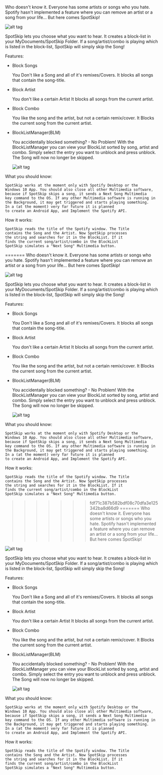 Who doesn't know it. Everyone has some artists or songs who you hate. 
Spotify hasn't implemented a feature where you can remove an artist or 
a song from your life... But here comes SpotSkip!

![alt tag](https://raw.githubusercontent.com/theHaury/SpotifySongSkipper/master/SpotSkip/readme_pictures/SpotSkip.PNG "SpotSkip Maing Window")

SpotSkip lets you choose what you want to hear.
It creates a block-list in your MyDocuments/SpotSkip Folder. If a 
song/artist/combo is playing which is listed in the block-list, 
SpotSkip will simply skip the Song!

Features:

- Block Songs

	You Don't like a Song and all of it's remixes/Covers.
	It blocks all songs that contain the song-title.
	
- Block Artist

    You don't like a certain Artist
	It blocks all songs from the current artist.
	
- Block Combo

    You like the song and the artist, but not a certain 
	remix/cover.
	It Blocks the current song from the current artist.
	
- BlockListManager(BLM)

    You accidentally blocked something? - No Problem!
	With the BlockListManager you can view your BlockList
	sorted by song, artist and combo. Simply select the 
	entry you want to unblock and press unblock. The Song
	will now no longer be skipped.
	
	![alt tag](https://raw.githubusercontent.com/theHaury/SpotifySongSkipper/master/SpotSkip/readme_pictures/BlockListManager.PNG "SpotSkip BlockListManager")
	
What you should know:

    SpotSkip works at the moment only with Spotify Desktop or the
    Windows 10 App. You should also close all other Multimedia software, 
    because if SpotSkip skips a song, it sends a Next Song Multimedia 
    key command to the OS. If any other Multimedia software is running in
    the Background, it may get triggered and starts playing something.
    In a (at the moment) very far future it is planned 
    to create an Android App, and Implement the Spotify API. 
	
How it works:

    SpotSkip reads the title of the Spotify window. The Title 
    contains the Song and the Artist. Now SpotSkip processes
    the string and searches for it in the BlockList. If it 
    finds the current song/artist/combo in the BlockList
    SpotSkip simulates a "Next Song" Multimedia button. 
=======
Who doesn't know it. Everyone has some artists or songs who you hate. 
Spotify hasn't implemented a feature where you can remove an artist or 
a song from your life... But here comes SpotSkip!

![alt tag](https://raw.githubusercontent.com/theHaury/SpotifySongSkipper/master/SpotSkip/readme_pictures/SpotSkip.PNG "SpotSkip Maing Window")

SpotSkip lets you choose what you want to hear.
It creates a block-list in your MyDocuments/SpotSkip Folder. If a 
song/artist/combo is playing which is listed in the block-list, 
SpotSkip will simply skip the Song!

Features:

- Block Songs

	You Don't like a Song and all of it's remixes/Covers.
	It blocks all songs that contain the song-title.
	
- Block Artist

    You don't like a certain Artist
	It blocks all songs from the current artist.
	
- Block Combo

    You like the song and the artist, but not a certain 
	remix/cover.
	It Blocks the current song from the current artist.
	
- BlockListManager(BLM)

    You accidentally blocked something? - No Problem!
	With the BlockListManager you can view your BlockList
	sorted by song, artist and combo. Simply select the 
	entry you want to unblock and press unblock. The Song
	will now no longer be skipped.
	
	![alt tag](https://raw.githubusercontent.com/theHaury/SpotifySongSkipper/master/SpotSkip/readme_pictures/BlockListManager.PNG "SpotSkip BlockListManager")
	
What you should know:

    SpotSkip works at the moment only with Spotify Desktop or the
    Windows 10 App. You should also close all other Multimedia software, 
    because if SpotSkip skips a song, it sends a Next Song Multimedia 
    key command to the OS. If any other Multimedia software is running in
    the Background, it may get triggered and starts playing something.
    In a (at the moment) very far future it is planned 
    to create an Android App, and Implement the Spotify API. 
	
How it works:

    SpotSkip reads the title of the Spotify window. The Title 
    contains the Song and the Artist. Now SpotSkip processes
    the string and searches for it in the BlockList. If it 
    finds the current song/artist/combo in the BlockList
    SpotSkip simulates a "Next Song" Multimedia button. 
>>>>>>> fdf71c387b582bdf08c70dfa3e125342ba8d66d9
=======
Who doesn't know it. Everyone has some artists or songs who you hate. 
Spotify hasn't implemented a feature where you can remove an artist or 
a song from your life... But here comes SpotSkip!

![alt tag](https://raw.githubusercontent.com/theHaury/SpotifySongSkipper/master/SpotSkip/readme_pictures/SpotSkip.PNG "SpotSkip Maing Window")

SpotSkip lets you choose what you want to hear.
It creates a block-list in your MyDocuments/SpotSkip Folder. If a 
song/artist/combo is playing which is listed in the block-list, 
SpotSkip will simply skip the Song!

Features:

- Block Songs

	You Don't like a Song and all of it's remixes/Covers.
	It blocks all songs that contain the song-title.
	
- Block Artist

    You don't like a certain Artist
	It blocks all songs from the current artist.
	
- Block Combo

    You like the song and the artist, but not a certain 
	remix/cover.
	It Blocks the current song from the current artist.
	
- BlockListManager(BLM)

    You accidentally blocked something? - No Problem!
	With the BlockListManager you can view your BlockList
	sorted by song, artist and combo. Simply select the 
	entry you want to unblock and press unblock. The Song
	will now no longer be skipped.
	
	![alt tag](https://raw.githubusercontent.com/theHaury/SpotifySongSkipper/master/SpotSkip/readme_pictures/BlockListManager.PNG "SpotSkip BlockListManager")
	
What you should know:

    SpotSkip works at the moment only with Spotify Desktop or the
    Windows 10 App. You should also close all other Multimedia software, 
    because if SpotSkip skips a song, it sends a Next Song Multimedia 
    key command to the OS. If any other Multimedia software is running in
    the Background, it may get triggered and starts playing something.
    In a (at the moment) very far future it is planned 
    to create an Android App, and Implement the Spotify API. 
	
How it works:

    SpotSkip reads the title of the Spotify window. The Title 
    contains the Song and the Artist. Now SpotSkip processes
    the string and searches for it in the BlockList. If it 
    finds the current song/artist/combo in the BlockList
    SpotSkip simulates a "Next Song" Multimedia button. 
